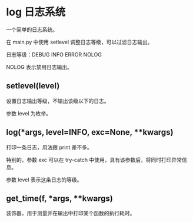 # log 日志系统

一个简单的日志系统。

在 main.py 中使用 setlevel 调整日志等级，可以过滤日志输出。

日志等级：DEBUG INFO ERROR NOLOG

NOLOG 表示禁用日志输出。

## setlevel(level)

设置日志输出等级，不输出该级以下的日志。

参数 level 为枚举。

## log(*args, level=INFO, exc=None, **kwargs)

打印一条日志，用法跟 print 差不多。

特别的，参数 exc 可以在 try-catch 中使用，具有该参数后，将同时打印异常信息。

参数 level 表示这条日志的等级。

## get_time(f, *args, **kwargs)

装饰器，用于测量并在输出中打印某个函数的执行耗时。

